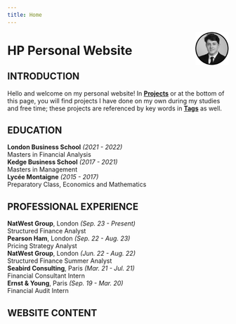 ```yaml
---
title: Home
---
```


[<img src="crop_hp.png" style="max-width:15%;min-width:40px;float:right;" alt="Github repo" />](https://www.linkedin.com/in/hadrien-pistre/)

# HP Personal Website

## INTRODUCTION

Hello and welcome on my personal website! In **[Projects](https://hppersonalwebsite.com/categories/)** or at the bottom of this page, you will find projects I have done on my own during my studies and free time; these projects are referenced by key words in **[Tags](https://hppersonalwebsite.com/tags/)** as well.

## EDUCATION

**London Business School** <em>(2021 - 2022)</em>\
Masters in Financial Analysis\
**Kedge Business School** <em>(2017 - 2021)</em>\
Masters in Management\
**Lycée Montaigne** <em>(2015 - 2017)</em>\
Preparatory Class, Economics and Mathematics

## PROFESSIONAL EXPERIENCE

**NatWest Group**, London <em>(Sep. 23 - Present)</em>\
Structured Finance Analyst\
**Pearson Ham**, London <em>(Sep. 22 - Aug. 23)</em>\
Pricing Strategy Analyst\
**NatWest Group**, London <em>(Jun. 22 - Aug. 22)</em>\
Structured Finance Summer Analyst\
**Seabird Consulting**, Paris <em>(Mar. 21 - Jul. 21)</em>\
Financial Consultant Intern\
**Ernst & Young**, Paris <em>(Sep. 19 - Mar. 20)</em>\
Financial Audit Intern

## WEBSITE CONTENT
